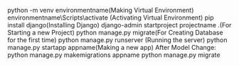 python -m venv environmentname(Making Virtual Environment)
environmentname\Scripts\activate (Activating Virtual Environment)
pip install django(Installing Django)
django-admin startproject projectname .(For Starting a new Project)
python manage.py migrate(For Creating Database for the first time)
python manage.py runserver (Running the server)
python manage.py startapp appname(Making a new app)
After Model Change:
python manage.py makemigrations appname
python manage.py migrate
